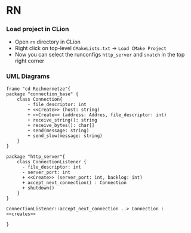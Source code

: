 # RN

### Load project in CLion
- Open `rn` directory in CLion
- Right click on top-level `CMakeLists.txt` -> `Load CMake Project`
- Now you can select the runconfigs `http_server` and `snatch` in the top right corner

### UML Diagrams

```plantuml
frame "cd Rechnernetze"{
package "connection_base" {
    class Connection{
        - file_descriptor: int
        + <<Create>> (host: string)
        + <<Create>> (address: Addres, file_descriptor: int)
        + receive_string(): string
        + receive_bytes(): char[]
        + send(message: string)
        + send_slow(message: string)
    }
}

package "http_server"{
    class ConnectionListener {
      - file_descriptor: int
      - server_port: int
      + <<Create>> (server_port: int, backlog: int)
      + accept_next_connection() : Connection
      + shutdown()
    }
}

ConnectionListener::accept_next_connection ..> Connection : <<creates>>

}
```
